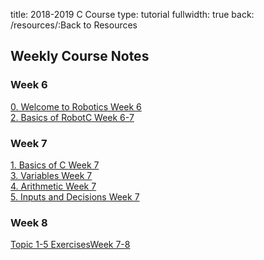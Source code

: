 title: 2018-2019 C Course
type: tutorial
fullwidth: true
back: /resources/:Back to Resources

## Weekly Course Notes

<div class="filecontainer">
<h3>Week 6</h3>
<div class="filebox"><a href="/c-course/welcome-to-robotics">0. Welcome to Robotics <span>Week 6</span></a></div>
<div class="filebox"><a href="/c-course/basics-of-robotc">2. Basics of RobotC <span>Week 6-7</span></a></div>
</div>

<div class="filecontainer">
<h3>Week 7</h3>
<div class="filebox"><a href="/c-course/basics-of-c">1. Basics of C <span>Week 7</span></a></div>
<div class="filebox"><a href="/c-course/variables">3. Variables <span>Week 7</span></a></div>
<div class="filebox"><a href="/c-course/arithmetic">4. Arithmetic <span>Week 7</span></a></div>
<div class="filebox"><a href="/c-course/inputs-and-decisions">5. Inputs and Decisions <span>Week 7</span></a></div>
</div>

<div class="filecontainer">
<h3>Week 8</h3>
<!-- Will add: Sensors, RobotC questions with if -->
<div class="filebox"><a href="/c-course/input-output-exercises#exercises">Topic 1-5 Exercises<span>Week 7-8</span></a></div>
</div>